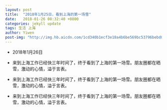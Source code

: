 ```yaml
---
layout: post
title:  "2018年1月25日，看到上海的第一场雪"
date:   2018-01-26 08:32:40 +0800
categories: jekyll update
tags: 生活 上海
author: Yiwen
post-img: "http://img.hb.aicdn.com/1cd340b1ecf3e18a4b6be569bc53796bebd0792943f42-jXYqeA_fw658"
---
```


- 2018年1月26日

- 来到上海工作已经快三年时间了，终于看到了上海的第一场雪。朋友圈都在晒雪，激动的心情，溢于言表。

- 来到上海工作已经快三年时间了，终于看到了上海的第一场雪。朋友圈都在晒雪，激动的心情，溢于言表。

- 来到上海工作已经快三年时间了，终于看到了上海的第一场雪。朋友圈都在晒雪，激动的心情，溢于言表。